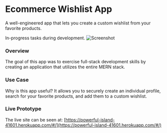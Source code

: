 # Ecommerce Wishlist App
A well-engineered app that lets you create a custom wishlist from your favorite products.

In-progress tasks during development.
![Screenshot](https://github.com/amcavinue/ecommerce-wishlist/kanbanflow-combined.jpg)

### Overview
The goal of this app was to exercise full-stack development skills by creating an application that utilizes the entire MERN stack.

### Use Case
Why is this app useful? It allows you to securely create an individual profile, search for your favorite products, and add them to a custom wishlist.

### Live Prototype
The live site can be seen at: [https://powerful-island-41601.herokuapp.com/#/](https://powerful-island-41601.herokuapp.com/#/)